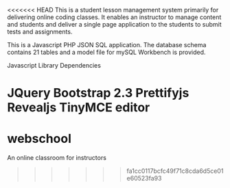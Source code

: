 <<<<<<< HEAD
This is a student lesson management system primarily for delivering online coding classes.    It enables an instructor to manage content and students and deliver a single page application to the students to submit tests and assignments.

This is a Javascript PHP JSON SQL application.    The database schema contains 21 tables and a model file for mySQL Workbench is provided.

Javascript Library Dependencies

JQuery
Bootstrap 2.3
Prettifyjs
Revealjs
TinyMCE editor
=======
webschool
=========

An online classroom for instructors
>>>>>>> fa1cc0117bcfc49f71c8cda6d5ce01e60523fa93
